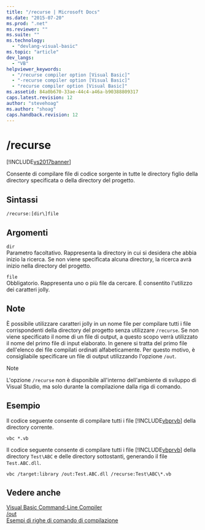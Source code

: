 ```yaml
---
title: "/recurse | Microsoft Docs"
ms.date: "2015-07-20"
ms.prod: ".net"
ms.reviewer: ""
ms.suite: ""
ms.technology: 
  - "devlang-visual-basic"
ms.topic: "article"
dev_langs: 
  - "VB"
helpviewer_keywords: 
  - "/recurse compiler option [Visual Basic]"
  - "-recurse compiler option [Visual Basic]"
  - "recurse compiler option [Visual Basic]"
ms.assetid: 84a0b670-33ae-44c4-a46a-b90388809317
caps.latest.revision: 12
author: "stevehoag"
ms.author: "shoag"
caps.handback.revision: 12
---
```

# /recurse
[!INCLUDE[vs2017banner](../../../visual-basic/developing-apps/includes/vs2017banner.md)]

Consente di compilare file di codice sorgente in tutte le directory figlio della directory specificata o della directory del progetto.  
  
## Sintassi  
  
```  
/recurse:[dir\]file  
```  
  
## Argomenti  
 `dir`  
 Parametro facoltativo.  Rappresenta la directory in cui si desidera che abbia inizio la ricerca.  Se non viene specificata alcuna directory, la ricerca avrà inizio nella directory del progetto.  
  
 `file`  
 Obbligatorio.  Rappresenta uno o più file da cercare.  È consentito l'utilizzo dei caratteri jolly.  
  
## Note  
 È possibile utilizzare caratteri jolly in un nome file per compilare tutti i file corrispondenti della directory del progetto senza utilizzare `/recurse`.  Se non viene specificato il nome di un file di output, a questo scopo verrà utilizzato il nome del primo file di input elaborato.  In genere si tratta del primo file dell'elenco dei file compilati ordinati alfabeticamente.  Per questo motivo, è consigliabile specificare un file di output utilizzando l'opzione `/out`.  
  
> [!NOTE]
>  L'opzione `/recurse` non è disponibile all'interno dell'ambiente di sviluppo di Visual Studio, ma solo durante la compilazione dalla riga di comando.  
  
## Esempio  
 Il codice seguente consente di compilare tutti i file [!INCLUDE[vbprvb](../../../csharp/programming-guide/concepts/linq/includes/vbprvb-md.md)] della directory corrente.  
  
```  
vbc *.vb  
```  
  
 Il codice seguente consente di compilare tutti i file [!INCLUDE[vbprvb](../../../csharp/programming-guide/concepts/linq/includes/vbprvb-md.md)] della directory `Test\ABC` e delle directory sottostanti, generando il file `Test.ABC.dll`.  
  
```  
vbc /target:library /out:Test.ABC.dll /recurse:Test\ABC\*.vb  
```  
  
## Vedere anche  
 [Visual Basic Command\-Line Compiler](../../../visual-basic/reference/command-line-compiler/index.md)   
 [\/out](../../../visual-basic/reference/command-line-compiler/out.md)   
 [Esempi di righe di comando di compilazione](../../../visual-basic/reference/command-line-compiler/sample-compilation-command-lines.md)